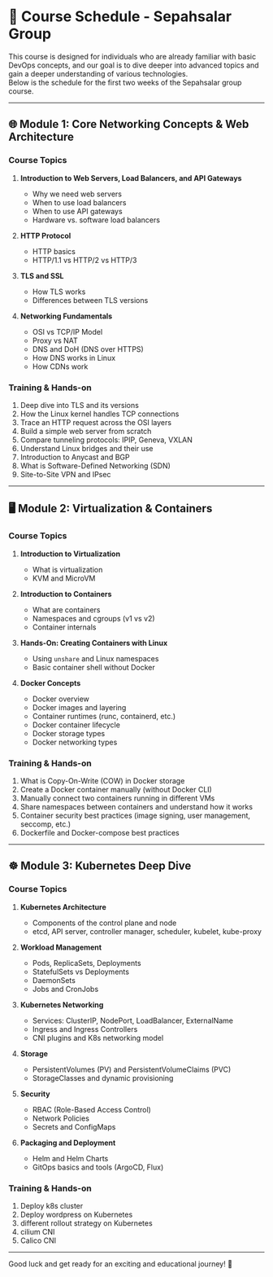 # 📅 Course Schedule - Sepahsalar Group

This course is designed for individuals who are already familiar with basic DevOps concepts, and our goal is to dive deeper into advanced topics and gain a deeper understanding of various technologies.  
Below is the schedule for the first two weeks of the Sepahsalar group course.

---

## 🌐 Module 1: Core Networking Concepts & Web Architecture
### **Course Topics**
1. **Introduction to Web Servers, Load Balancers, and API Gateways**
   - Why we need web servers
   - When to use load balancers
   - When to use API gateways
   - Hardware vs. software load balancers

2. **HTTP Protocol**
   - HTTP basics
   - HTTP/1.1 vs HTTP/2 vs HTTP/3

3. **TLS and SSL**
   - How TLS works
   - Differences between TLS versions

4. **Networking Fundamentals**
   - OSI vs TCP/IP Model
   - Proxy vs NAT
   - DNS and DoH (DNS over HTTPS)
   - How DNS works in Linux
   - How CDNs work

### **Training & Hands-on**
1. Deep dive into TLS and its versions
2. How the Linux kernel handles TCP connections
3. Trace an HTTP request across the OSI layers
4. Build a simple web server from scratch
5. Compare tunneling protocols: IPIP, Geneva, VXLAN
6. Understand Linux bridges and their use
7. Introduction to Anycast and BGP
8. What is Software-Defined Networking (SDN)
9. Site-to-Site VPN and IPsec

---
## 🖥️ Module 2: Virtualization & Containers
### **Course Topics**

1. **Introduction to Virtualization**
   - What is virtualization
   - KVM and MicroVM

2. **Introduction to Containers**
   - What are containers
   - Namespaces and cgroups (v1 vs v2)
   - Container internals

3. **Hands-On: Creating Containers with Linux**
   - Using `unshare` and Linux namespaces
   - Basic container shell without Docker

4. **Docker Concepts**
   - Docker overview
   - Docker images and layering
   - Container runtimes (runc, containerd, etc.)
   - Docker container lifecycle
   - Docker storage types
   - Docker networking types

### **Training & Hands-on**
1. What is Copy-On-Write (COW) in Docker storage
2. Create a Docker container manually (without Docker CLI)
3. Manually connect two containers running in different VMs
4. Share namespaces between containers and understand how it works
5. Container security best practices (image signing, user management, seccomp, etc.)
6. Dockerfile and Docker-compose best practices

---

## ☸️ Module 3: Kubernetes Deep Dive
### **Course Topics**

1. **Kubernetes Architecture**
   - Components of the control plane and node
   - etcd, API server, controller manager, scheduler, kubelet, kube-proxy

2. **Workload Management**
   - Pods, ReplicaSets, Deployments
   - StatefulSets vs Deployments
   - DaemonSets
   - Jobs and CronJobs

3. **Kubernetes Networking**
   - Services: ClusterIP, NodePort, LoadBalancer, ExternalName
   - Ingress and Ingress Controllers
   - CNI plugins and K8s networking model


4. **Storage**
   - PersistentVolumes (PV) and PersistentVolumeClaims (PVC)
   - StorageClasses and dynamic provisioning

5. **Security**
   - RBAC (Role-Based Access Control)
   - Network Policies
   - Secrets and ConfigMaps

6. **Packaging and Deployment**
   - Helm and Helm Charts
   - GitOps basics and tools (ArgoCD, Flux)

### **Training & Hands-on**
1. Deploy k8s cluster
2. Deploy wordpress on Kubernetes
3. different rollout strategy on Kubernetes
4. cilium CNI 
4. Calico CNI

---

Good luck and get ready for an exciting and educational journey! 🚀
